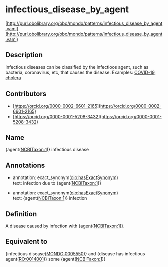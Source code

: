 # infectious_disease_by_agent 

[http://purl.obolibrary.org/obo/mondo/patterns/infectious_disease_by_agent.yaml](http://purl.obolibrary.org/obo/mondo/patterns/infectious_disease_by_agent.yaml)
## Description 

Infectious diseases can be classified by the infectioos agent, such as bacteria, coronavirus, etc, that causes the disease.
Examples: [COVID-19](http://purl.obolibrary.org/obo/MONDO_0100096), [cholera](http://purl.obolibrary.org/obo/MONDO_0015766)
## Contributors 
* [https://orcid.org/0000-0002-6601-2165](https://orcid.org/0000-0002-6601-2165) 
* [https://orcid.org/0000-0001-5208-3432](https://orcid.org/0000-0001-5208-3432) 
## Name 

{agent\([NCBITaxon:1](http://purl.obolibrary.org/obo/NCBITaxon_1)\)} infectious disease

## Annotations 

* annotation: exact_synonym\([oio:hasExactSynonym](http://purl.obolibrary.org/obo/oio_hasExactSynonym)\)  
text: infection due to {agent\([NCBITaxon:1](http://purl.obolibrary.org/obo/NCBITaxon_1)\)}

* annotation: exact_synonym\([oio:hasExactSynonym](http://purl.obolibrary.org/obo/oio_hasExactSynonym)\)  
text: {agent\([NCBITaxon:1](http://purl.obolibrary.org/obo/NCBITaxon_1)\)} infection

## Definition 

A disease caused by infection with {agent\([NCBITaxon:1](http://purl.obolibrary.org/obo/NCBITaxon_1)\)}.

## Equivalent to 

{infectious disease\([MONDO:0005550](http://purl.obolibrary.org/obo/MONDO_0005550)\)} and {disease has infectious agent\([RO:0014001](http://purl.obolibrary.org/obo/RO_0014001)\)} some {agent\([NCBITaxon:1](http://purl.obolibrary.org/obo/NCBITaxon_1)\)}

